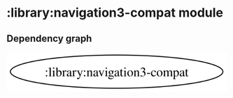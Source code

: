 # :library:navigation3-compat module
## Dependency graph
![Dependency graph](../../docs/images/graphs/dep_graph_library_navigation3_compat.svg)
